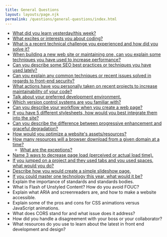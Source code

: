 ```yaml
---
title: General Questions
layout: layouts/page.njk
permalink: /questions/general-questions/index.html
---
```


* [What did you learn yesterday/this week?](../answers/Answers-To-General-Questions/1-What-did-you-learn-yesterdaythis-week.md)
* [What excites or interests you about coding?](../answers/Answers-To-General-Questions/2-What-excites-or-interests-you-about-coding.md)
* [What is a recent technical challenge you experienced and how did you solve it?](../answers/Answers-To-General-Questions/3-What-is-a-recent-technical-challenge-you-experienced-and-how-did-you-solve-it.md)
* [When building a new web site or maintaining one, can you explain some techniques you have used to increase performance?](../answers/Answers-To-General-Questions/4-When-building-a-new-web-site-or-maintaining-one-can-you-explain-some-techniques-you-have-used-to-increase-performance.md)
* [Can you describe some SEO best practices or techniques you have used lately?](../answers/Answers-To-General-Questions/5-Can-you-describe-some-SEO-best-practices-or-techniques-you-have-used-lately.md)
* [Can you explain any common techniques or recent issues solved in regards to front-end security?](../answers/Answers-To-General-Questions/6-Can-you-explain-any-common-techniques-or-recent-issues-solved-in-regards-to-front-end-security.md)
* [What actions have you personally taken on recent projects to increase maintainability of your code?](../answers/Answers-To-General-Questions/7-What-actions-have-you-personally-taken-on-recent-projects-to-increase-maintainability-of-your-code.md)
* [Talk about your preferred development environment.](../answers/Answers-To-General-Questions/8-Talk-about-your-preferred-development-environment.md)
* [Which version control systems are you familiar with?](../answers/Answers-To-General-Questions/9-Which-version-control-systems-are-you-familiar-with.md)
* [Can you describe your workflow when you create a web page?](../answers/Answers-To-General-Questions/10-Can-you-describe-your-workflow-when-you-create-a-web-page.md)
* [If you have 5 different stylesheets, how would you best integrate them into the site?](../answers/Answers-To-General-Questions/11-If-you-have-5-different-stylesheets-how-would-you-best-integrate-them-into-the-site.md)
* [Can you describe the difference between progressive enhancement and graceful degradation?](../answers/Answers-To-General-Questions/12-Can-you-describe-the-difference-between-progressive-enhancement-and-graceful-degradation.md)
* [How would you optimize a website's assets/resources?](../answers/Answers-To-General-Questions/13-How-would-you-optimize-a-websites-assetsresources.md)
* [How many resources will a browser download from a given domain at a time?](../answers/Answers-To-General-Questions/14-How-many-resources-will-a-browser-download-from-a-given-domain-at-a-time.md)
  * [What are the exceptions?](../answers/Answers-To-General-Questions/14-How-many-resources-will-a-browser-download-from-a-given-domain-at-a-time.md)
* [Name 3 ways to decrease page load (perceived or actual load time).](../answers/Answers-To-General-Questions/15-Name-3-ways-to-decrease-page-load-perceived-or-actual-load-time.md)
* [If you jumped on a project and they used tabs and you used spaces, what would you do?](../answers/Answers-To-General-Questions/16-If-you-jumped-on-a-project-and-they-used-tabs-and-you-used-spaces-what-would-you-do.md)
* [Describe how you would create a simple slideshow page.](../answers/Answers-To-General-Questions/17-Describe-how-you-would-create-a-simple-slideshow-page.md)
* [If you could master one technology this year, what would it be?](../answers/Answers-To-General-Questions/18-If-you-could-master-one-technology-this-year-what-would-it-be.md)
* Explain the importance of standards and standards bodies.
* What is Flash of Unstyled Content? How do you avoid FOUC?
* Explain what ARIA and screenreaders are, and how to make a website accessible.
* Explain some of the pros and cons for CSS animations versus JavaScript animations.
* What does CORS stand for and what issue does it address?
* How did you handle a disagreement with your boss or your collaborator?
* What resources do you use to learn about the latest in front end development and design?
